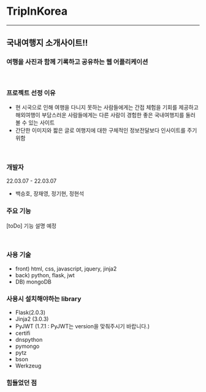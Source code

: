 # TripInKorea
***
## 국내여행지 소개사이트!!
### 여행을 사진과 함께 기록하고 공유하는 웹 어플리케이션

<br>

### 프로젝트 선정 이유
- 현 시국으로 인해 여행을 다니지 못하는 사람들에게는 간접 체험을 기회를 제공하고 해외여행이 부담스러운 사람들에게는 다른 사람이 경험한 좋은 국내여행지를 둘러볼 수 있는 사이트
- 간단한 이미지와 짧은 글로 여행지에 대한 구체적인 정보전달보다 인사이트를 주기 위함

<br>

### 개발자
22.03.07 - 22.03.07
- 백승호, 장재영, 정기현, 정현석

### 주요 기능
[toDo] 기능 설명 예정

<br>

### 사용 기술
- front) html, css, javascript, jquery, jinja2
- back) python, flask, jwt
- DB) mongoDB

### 사용시 설치해야하는 library
- Flask(2.0.3)
- Jinja2 (3.0.3)
- PyJWT (1.7.1 : PyJWT는 version을 맞춰주시기 바랍니다.)
- certifi
- dnspython
- pymongo
- pytz
- bson
- Werkzeug

### 힘들었던 점
